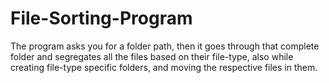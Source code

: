 # File-Sorting-Program
The program asks you for a folder path, then it goes through that complete folder and segregates all the files based on their file-type, also while creating file-type specific folders, and moving the respective files in them.
